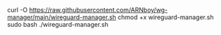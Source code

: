 curl -O https://raw.githubusercontent.com/ARNboy/wg-manager/main/wireguard-manager.sh
chmod +x wireguard-manager.sh
sudo bash ./wireguard-manager.sh
